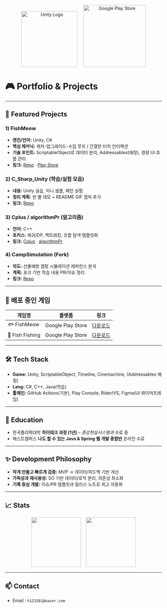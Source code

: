 <p align="center">
  <img src="https://upload.wikimedia.org/wikipedia/commons/1/19/Unity_Technologies_logo.svg" alt="Unity Logo" width="180"/>
  &nbsp;&nbsp;&nbsp;
  <a href="https://play.google.com/store/apps/developer?id=YourDeveloperID">
    <img src="https://upload.wikimedia.org/wikipedia/commons/7/78/Google_Play_Store_badge_EN.svg" alt="Google Play Store" width="200"/>
  </a>
</p>

# 🎮 Portfolio & Projects

---

## 🧩 Featured Projects
### 1) FishMeow
- **엔진/언어:** Unity, C#  
- **핵심 메커닉:** 캐치-업그레이드-수집 루프 / 간결한 터치 인터랙션  
- **기술 포인트:** ScriptableObject로 데이터 분리, Addressables(예정), 경량 UI 흐름 관리  
- **링크:** [Repo](https://github.com/Hae1Won1/FishMeow) · [Play Store](https://play.google.com/store/apps/details?id=com.one.FishMeow)

### 2) C_Sharp_Unity (학습/실험 모음)
- **내용:** Unity 실습, 미니 샘플, 패턴 실험  
- **정리 계획:** 씬 별 데모 + README GIF 캡처 추가  
- **링크:** [Repo](https://github.com/Hae1Won1/C_Sharp_Unity)

### 3) Cplus / algorithmPr (알고리즘)
- **언어:** C++  
- **포커스:** 재귀/DP, 백트래킹, 조합 탐색 템플릿화  
- **링크:** [Cplus](https://github.com/Hae1Won1/Cplus) · [algorithmPr](https://github.com/Hae1Won1/algorithmPr)

### 4) CampSimulation (Fork)
- **의도:** 산불예방 캠핑 시뮬레이션 레퍼런스 분석  
- **계획:** 포크 기반 학습 내용 PR/이슈 정리  
- **링크:** [Repo](https://github.com/Hae1Won1/CampSimulation)

---

## 🚀 배포 중인 게임
| 게임명 | 플랫폼 | 링크 |
|--------|---------|------|
| 🐟 FishMeow | Google Play Store | [다운로드](https://play.google.com/store/apps/details?id=com.one.FishMeow) |
| 🎣 Fish Fishing | Google Play Store | [다운로드](https://play.google.com/store/apps/details?id=com.onehae.Fish_Fishing) |

---

## 🛠 Tech Stack
- **Game:** Unity, ScriptableObject, Timeline, Cinemachine, (Addressables 예정)  
- **Lang:** C#, C++, Java(학습)  
- **툴체인:** GitHub Actions(기본), Play Console, Rider/VS, Figma(UI 와이어프레임)

---

## 📘 Education
- 한국폴리텍대학 **하이테크 과정 (1년)** – *증강현실시스템과* 수료 중  
- 패스트캠퍼스 **나도 할 수 있는 Java & Spring 웹 개발 종합반** 온라인 수료

---

## ✨ Development Philosophy
- **작게 만들고 빠르게 검증:** MVP → 데이터/피드백 기반 개선  
- **가독성과 재사용성:** SO 기반 데이터/로직 분리, 의존성 최소화  
- **기록 중심 개발:** 이슈/PR 템플릿과 릴리스 노트로 회고 자동화

---

## 📈 Stats
<p align="center">
  <img src="https://github-readme-stats.vercel.app/api?username=Hae1Won1&show_icons=true&theme=default" height="160"/>
  &nbsp;&nbsp;
  <img src="https://github-readme-stats.vercel.app/api/top-langs/?username=Hae1Won1&layout=compact" height="160"/>
</p>

---

## 📫 Contact
- Email : `h121581@naver.com`
